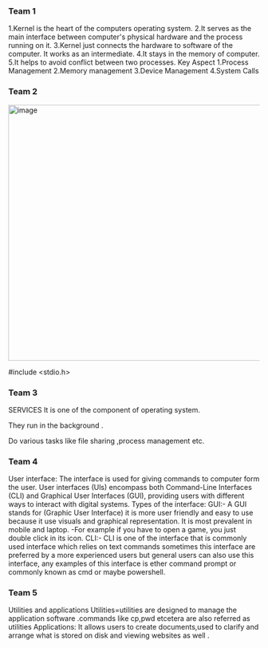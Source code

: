 ### Team 1

1.Kernel is the heart of the computers operating system.
2.It serves as the main interface between computer's physical hardware and the process running on it.
3.Kernel just connects the hardware to software of the computer. It works as an intermediate.
4.It stays in the memory of computer.
5.It helps to avoid conflict between two processes.
Key Aspect
 1.Process Management
 2.Memory management
 3.Device Management
 4.System Calls


### Team 2

<img width="513" alt="image" src="https://github.com/pratham-garg-456/OPS102_SLG/assets/81003075/59a2fdb8-fc09-452e-be9c-b965d709b4f7">



#include <stdio.h>

### Team 3

SERVICES
It is one of the component of operating system.
 
They run in the background .

Do various tasks like file sharing ,process management etc.



### Team 4

User interface:
The  interface is used for giving commands to computer form the user. User interfaces (Uls) encompass both Command-Line Interfaces (CLI) and Graphical User Interfaces (GUl), providing users with different ways to interact with digital systems.
Types of the interface:
GUI:-
A GUI stands for (Graphic User Interface) it is more user friendly and easy to use  because it use visuals and graphical representation. It is most prevalent in mobile and laptop.
-For example if you have to open a game, you just double click in its icon.
CLI:-
CLI is one of the interface that is commonly used interface which relies on text commands sometimes this interface are preferred by a more experienced users but general users can also use this interface, any examples of this interface is ether command prompt or commonly known as cmd or maybe powershell.




### Team 5

Utilities and applications
Utilities=utilities are designed to manage the application software .commands like cp,pwd etcetera are also  referred as utilities
Applications:
It allows users to create documents,used to clarify and arrange what is stored on disk  and viewing websites as well .
